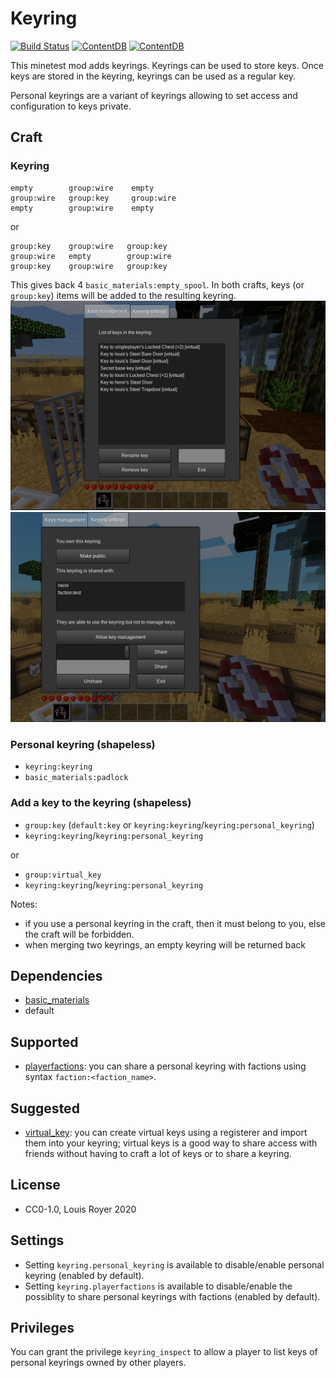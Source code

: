 # Keyring

[![Build Status](https://travis-ci.org/louisroyer/minetest-keyring.svg?branch=master)](https://travis-ci.org/louisroyer/minetest-keyring) [![ContentDB](https://content.minetest.net/packages/louisroyer/keyring/shields/title/)](https://content.minetest.net/packages/louisroyer/keyring/) [![ContentDB](https://content.minetest.net/packages/louisroyer/keyring/shields/downloads/)](https://content.minetest.net/packages/louisroyer/keyring/)

This minetest mod adds keyrings.
Keyrings can be used to store keys.
Once keys are stored in the keyring, keyrings can be used as a regular key.

Personal keyrings are a variant of keyrings allowing to set access and configuration to keys private.

## Craft
### Keyring
```text
empty        group:wire    empty
group:wire   group:key     group:wire
empty        group:wire    empty
```

or
```text
group:key    group:wire   group:key
group:wire   empty        group:wire
group:key    group:wire   group:key
```

This gives back 4 `basic_materials:empty_spool`.
In both crafts, keys (or `group:key`) items will be added to the resulting keyring.
![Screenshot](screenshot.png)
![Screenshot](screenshot_2.png)

### Personal keyring (shapeless)
- `keyring:keyring`
- `basic_materials:padlock`

### Add a key to the keyring (shapeless)
- `group:key` (`default:key` or `keyring:keyring`/`keyring:personal_keyring`)
- `keyring:keyring`/`keyring:personal_keyring`

or
- `group:virtual_key`
- `keyring:keyring`/`keyring:personal_keyring`


Notes:
- if you use a personal keyring in the craft, then it must belong to you, else the craft will be forbidden.
- when merging two keyrings, an empty keyring will be returned back

## Dependencies
- [basic_materials](https://gitlab.com/VanessaE/basic_materials)
- default

## Supported
- [playerfactions](https://git.leagueh.xyz/katp32/playerfactions): you can share a personal keyring with factions using syntax `faction:<faction_name>`.

## Suggested
- [virtual_key](https://github.com/louisroyer/minetest-virtual-key): you can create virtual keys using a registerer and import them into your keyring; virtual keys is a good way to share access with friends without having to craft a lot of keys or to share a keyring.

## License
- CC0-1.0, Louis Royer 2020

## Settings
- Setting `keyring.personal_keyring` is available to disable/enable personal keyring (enabled by default).
- Setting `keyring.playerfactions` is available to disable/enable the possiblity to share personal keyrings with factions (enabled by default).

## Privileges
You can grant the privilege `keyring_inspect` to allow a player to list keys of personal keyrings owned by other players.
